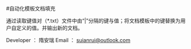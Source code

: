 #自动化模板文档填充

通过读取键值对（*.txt）文件中由“|”分隔的键与值；将文档模板中的键替换为用户自定义的值。并输出新的文档。

Developer ： 隋安瑞
Email ： suianrui@outlook.com

